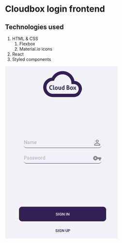 # Cloudbox login frontend

## Technologies used
1. HTML & CSS
     1. Flexbox
    2. Material.io icons
2. React
3. Styled components

![](cloudbox_login.png "Screen of cloudbox login")
